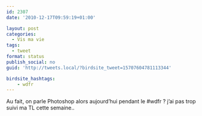 ```yaml
---
id: 2307
date: '2010-12-17T09:59:19+01:00'

layout: post
categories:
  - Vis ma vie
tags:
  - tweet
format: status
publish_social: no
guid: 'http://tweets.local/?birdsite_tweet=15707604781113344'

birdsite_hashtags:
    - wdfr
---
```


Au fait, on parle Photoshop alors aujourd’hui pendant le #wdfr ? j’ai pas trop suivi ma TL cette semaine..